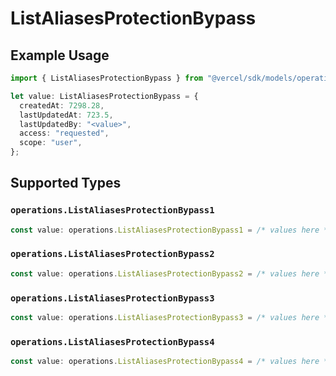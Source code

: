 # ListAliasesProtectionBypass

## Example Usage

```typescript
import { ListAliasesProtectionBypass } from "@vercel/sdk/models/operations";

let value: ListAliasesProtectionBypass = {
  createdAt: 7298.28,
  lastUpdatedAt: 723.5,
  lastUpdatedBy: "<value>",
  access: "requested",
  scope: "user",
};
```

## Supported Types

### `operations.ListAliasesProtectionBypass1`

```typescript
const value: operations.ListAliasesProtectionBypass1 = /* values here */
```

### `operations.ListAliasesProtectionBypass2`

```typescript
const value: operations.ListAliasesProtectionBypass2 = /* values here */
```

### `operations.ListAliasesProtectionBypass3`

```typescript
const value: operations.ListAliasesProtectionBypass3 = /* values here */
```

### `operations.ListAliasesProtectionBypass4`

```typescript
const value: operations.ListAliasesProtectionBypass4 = /* values here */
```

